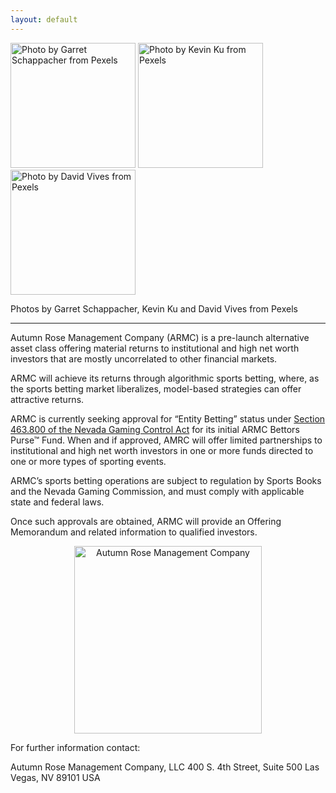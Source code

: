 ```yaml
---
layout: default
---
```



<p> 
  <img src="/website/assets/images/pexels-garret-schappacher-2115874.jpg" width="200" alt="Photo by Garret Schappacher from Pexels"/>
  <img src="/website/assets/images/pexels-kevin-ku-577585.jpg" width="200" alt="Photo by Kevin Ku from Pexels"/>
  <img src="/website/assets/images/pexels-david-vives-2837909.jpg" width="200" alt="Photo by David Vives from Pexels"/>
</p>
<p>Photos by Garret Schappacher, Kevin Ku and David Vives from Pexels</p>

---
Autumn Rose Management Company (ARMC) is a pre-launch alternative asset class offering material returns to institutional and high net worth investors that are mostly uncorrelated to other financial markets. 

ARMC will achieve its returns through algorithmic sports betting, where, as the sports betting market liberalizes, model-based strategies can offer attractive returns.

ARMC is currently seeking approval for “Entity Betting” status under <a href="https://www.leg.state.nv.us/nrs/nrs-463.html#NRS463Sec800"> Section 463.800 of the Nevada Gaming Control Act</a> for its initial ARMC Bettors Purse&trade; Fund. When and if approved, AMRC will offer limited partnerships to institutional and high net worth investors in one or more funds directed to one or more types of sporting events.

ARMC’s sports betting operations are subject to regulation by Sports Books and the Nevada Gaming Commission, and must comply with applicable state and federal laws.

Once such approvals are obtained, ARMC will provide an Offering Memorandum and related information to qualified investors.

<p style="text-align: center;">
<img src="/website/assets/images/armc-logo-square.png" width="300" alt="Autumn Rose Management Company"/>
</p>

For further information contact:

Autumn Rose Management Company, LLC
400 S. 4th Street, Suite 500
Las Vegas, NV 89101 USA

